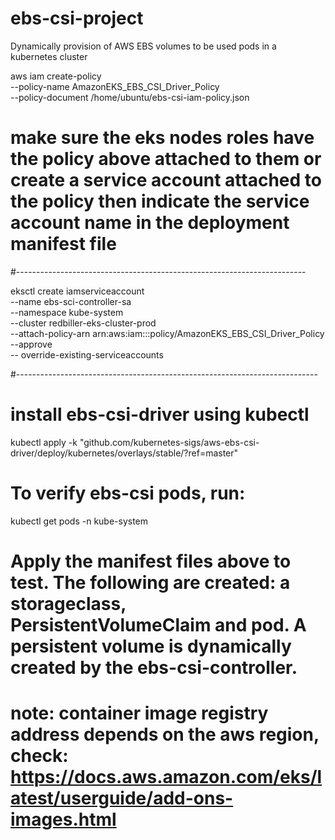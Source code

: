 # ebs-csi-project
Dynamically provision of AWS EBS volumes to be used pods in a kubernetes cluster

aws iam create-policy \
--policy-name AmazonEKS_EBS_CSI_Driver_Policy \
--policy-document /home/ubuntu/ebs-csi-iam-policy.json

# make sure the eks nodes roles have the policy above attached to them or create  a service account attached to the policy then indicate the service account name in the deployment manifest file
#------------------------------------------------------------------------

eksctl create iamserviceaccount \
--name ebs-sci-controller-sa \
--namespace kube-system \
--cluster redbiller-eks-cluster-prod \
--attach-policy-arn arn:aws:iam::<account-id>:policy/AmazonEKS_EBS_CSI_Driver_Policy \
--approve \
-- override-existing-serviceaccounts

#---------------------------------------------------------------------------
# install ebs-csi-driver using kubectl

kubectl apply -k "github.com/kubernetes-sigs/aws-ebs-csi-driver/deploy/kubernetes/overlays/stable/?ref=master"

# To verify ebs-csi pods, run:
kubectl get pods -n kube-system

# Apply the manifest files above to test. The following are created: a storageclass, PersistentVolumeClaim and pod. A persistent volume is dynamically created by the ebs-csi-controller.


# note: container image registry address depends on the aws region, check: https://docs.aws.amazon.com/eks/latest/userguide/add-ons-images.html

